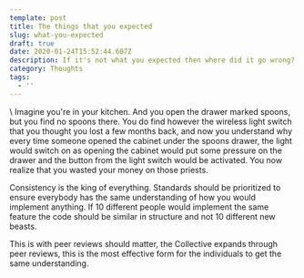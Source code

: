 ```yaml
---
template: post
title: The things that you expected
slug: what-you-expected
draft: true
date: 2020-01-24T15:52:44.607Z
description: If it's not what you expected then where did it go wrong?
category: Thoughts
tags:
  - ''
---
```


\    Imagine you're in your kitchen. And you open the drawer marked spoons, but you find no spoons there. You do find however the wireless light switch that you thought you lost a few months back, and now you understand why every time someone opened the cabinet under the spoons drawer, the light would switch on as opening the cabinet would put some pressure on the drawer and the button from the light switch would be activated. You now realize that you wasted your money on those priests. 

Consistency is the king of everything. Standards should be prioritized to ensure everybody has the same understanding of how you would implement anything.
If 10 different people would implement the same feature the code should be similar in structure and not 10 different new beasts.

This is with peer reviews should matter, the Collective expands through peer reviews, this is the most effective form for the individuals to get the same understanding.
